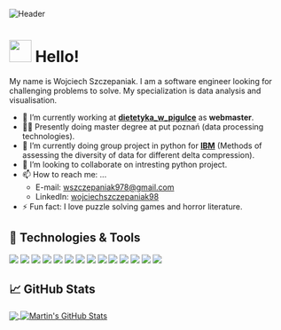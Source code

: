 ![Header](https://raw.githubusercontent.com/WojciechSzczepaniak/WojciechSzczepaniak/master/Wsz_header.jpg "Header")
# <img src="https://raw.githubusercontent.com/WojciechSzczepaniak/WojciechSzczepaniak/master/source_hand.gif" width="40px"> Hello! 
My name is Wojciech Szczepaniak. I am a software engineer looking for challenging problems to solve. My specialization is data analysis and visualisation.

- 🔭 I’m currently working at **[dietetyka_w_pigulce](https://www.instagram.com/dietetyka_w_pigulce/)** as **webmaster**.
-  👨‍🎓 Presently doing master degree at put poznań (data processing technologies).
- 🌱 I’m currently doing group project in python for **[IBM](https://www.ibm.com/pl-pl)** (Methods of assessing the diversity of data for different delta compression).
- 👯 I’m looking to collaborate on intresting python project.
- 📫 How to reach me: ...
   - E-mail: wszczepaniak978@gmail.com
   - LinkedIn: [wojciechszczepaniak98](https://www.linkedin.com/in/wojciech-szczepaniak-820125211/)
- ⚡ Fun fact: I love puzzle solving games and horror literature.

## 🔧 Technologies & Tools
![](https://img.shields.io/badge/OS-Linux-informational?style=flat&logo=linux&logoColor=white&color=2bbc8a)
![](https://img.shields.io/badge/OS-Windows-informational?style=flat&logo=Windows&logoColor=white&color=2bbc8a)
![](https://img.shields.io/badge/Editor-IntelliJ_IDEA-informational?style=flat&logo=intellij-idea&logoColor=white&color=2bbc8a)
![](https://img.shields.io/badge/Editor-PyCharm-informational?style=flat&logo=PyCharm&logoColor=white&color=2bbc8a)
![](https://img.shields.io/badge/Code-Python-informational?style=flat&logo=python&logoColor=white&color=2bbc8a)
![](https://img.shields.io/badge/Lib-pandas-informational?style=flat&logo=pandas&logoColor=white&color=2bbc8a)
![](https://img.shields.io/badge/Lib-NumPy-informational?style=flat&logo=NumPy&logoColor=white&color=2bbc8a)
![](https://img.shields.io/badge/Lib-SciPy-informational?style=flat&logo=SciPy&logoColor=white&color=2bbc8a)
![](https://img.shields.io/badge/Lib-Keras-informational?style=flat&logo=Keras&logoColor=white&color=2bbc8a)
![](https://img.shields.io/badge/Lib-TensorFlow-informational?style=flat&logo=TensorFlow&logoColor=white&color=2bbc8a)
![](https://img.shields.io/badge/Shell-Bash-informational?style=flat&logo=gnu-bash&logoColor=white&color=2bbc8a)
![](https://img.shields.io/badge/Tools-OracleSQL-informational?style=flat&logo=Oracle&logoColor=white&color=2bbc8a)
![](https://img.shields.io/badge/Tools-GoogleCloud-informational?style=flat&logo=google-cloud&logoColor=white&color=2bbc8a)
![](https://img.shields.io/badge/AndMore-informational?style=flat&logoColor=white&color=2bbc8a)

## &#x1f4c8; GitHub Stats

<a href="https://github.com/WojciechSzczepaniak/WojciechSzczepaniak">
  <img align="center" src="https://github-readme-stats.vercel.app/api/top-langs/?username=WojciechSzczepaniak&hide=javascript,php,html,css,tex&title_color=ffffff&text_color=c9cacc&icon_color=2bbc8a&bg_color=1d1f21" />
</a>
<a href="https://github.com/WojciechSzczepaniak/WojciechSzczepaniak">
  <img align="center" src="https://github-readme-stats.vercel.app/api?username=WojciechSzczepaniak&show_icons=true&line_height=27&count_private=true&title_color=ffffff&text_color=c9cacc&icon_color=2bbc8a&bg_color=1d1f21" alt="Martin's GitHub Stats" />
</a>
